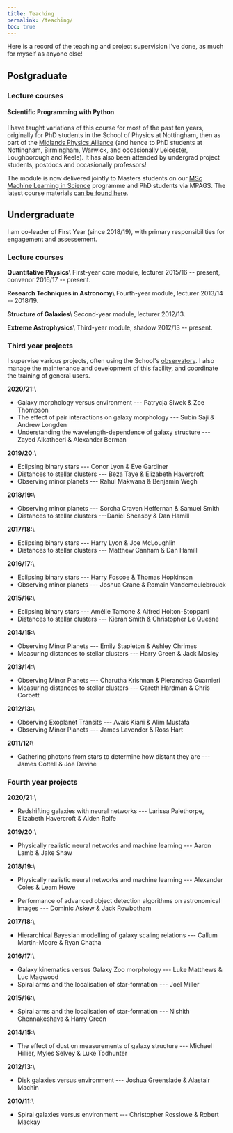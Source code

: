 ```yaml
---
title: Teaching
permalink: /teaching/
toc: true
---
```


Here is a record of the teaching and project supervision I've done, as much for myself as anyone else!

## Postgraduate

### Lecture courses

#### Scientific Programming with Python

I have taught variations of this course for most of the past ten years, originally for PhD students in the School of Physics at Nottingham, then as part of the [Midlands Physics Alliance](https://warwick.ac.uk/fac/sci/physics/mpags) (and hence to PhD students at Nottingham, Birmingham, Warwick, and occasionally Leicester, Loughborough and Keele). It has also been attended by undergrad project students, postdocs and occasionally professors!

The module is now delivered jointly to Masters students on our [MSc Machine Learning in Science](https://www.nottingham.ac.uk/pgstudy/course/taught/machine-learning-in-science-msc) programme and PhD students via MPAGS. The latest course materials [can be found here](http://mpags-python.github.io).

## Undergraduate

I am co-leader of First Year (since 2018/19), with primary responsibilities for 
engagement and assessement.

### Lecture courses

**Quantitative Physics**\\
First-year core module, lecturer 2015/16 -- present, convenor 2016/17 -- present.

**Research Techniques in Astronomy**\\
Fourth-year module, lecturer 2013/14 -- 2018/19.

**Structure of Galaxies**\\
Second-year module, lecturer 2012/13.

**Extreme Astrophysics**\\
Third-year module, shadow 2012/13 -- present.

### Third year projects

I supervise various projects, often using the School's <a href="https://www.nottingham.ac.uk/astronomy/observatory.php">observatory</a>.
I also manage the maintenance and development of this facility, and coordinate the training of general users.

**2020/21:**\\
* Galaxy morphology versus environment --- Patrycja Siwek &amp; Zoe Thompson
* The effect of pair interactions on galaxy morphology --- Subin Saji &amp; Andrew Longden
* Understanding the wavelength-dependence of galaxy structure --- Zayed Alkatheeri &amp; Alexander Berman

**2019/20:**\\
* Eclipsing binary stars --- Conor Lyon &amp; Eve Gardiner
* Distances to stellar clusters --- Beza Taye &amp; Elizabeth Havercroft
* Observing minor planets --- Rahul Makwana &amp; Benjamin Wegh

**2018/19:**\\
* Observing minor planets --- Sorcha Craven Heffernan &amp; Samuel Smith
* Distances to stellar clusters ---Daniel Sheasby &amp; Dan Hamill

**2017/18:**\\
* Eclipsing binary stars --- Harry Lyon &amp; Joe McLoughlin
* Distances to stellar clusters --- Matthew Canham &amp; Dan Hamill

**2016/17:**\\
* Eclipsing binary stars --- Harry Foscoe &amp; Thomas Hopkinson
* Observing minor planets --- Joshua Crane &amp; Romain Vandemeulebrouck

**2015/16:**\\
* Eclipsing binary stars --- Amélie Tamone &amp; Alfred Holton-Stoppani
* Distances to stellar clusters --- Kieran Smith &amp; Christopher Le Quesne

**2014/15:**\\
* Observing Minor Planets --- Emily Stapleton &amp; Ashley Chrimes
* Measuring distances to stellar clusters --- Harry Green &amp; Jack Mosley

**2013/14:**\\
* Observing Minor Planets --- Charutha Krishnan &amp; Pierandrea Guarnieri
* Measuring distances to stellar clusters --- Gareth Hardman &amp; Chris Corbett

**2012/13:**\\
* Observing Exoplanet Transits --- Avais Kiani &amp; Alim Mustafa
* Observing Minor Planets ---  James Lavender &amp; Ross Hart

**2011/12:**\\
* Gathering photons from stars to determine how distant they are --- James Cottell &amp; Joe Devine

### Fourth year projects

**2020/21:**\\
* Redshifting galaxies with neural networks --- Larissa Palethorpe, Elizabeth Havercroft &amp; Aiden Rolfe

**2019/20:**\\
* Physically realistic neural networks and machine learning --- Aaron Lamb &amp; Jake Shaw

**2018/19:**\\
* Physically realistic neural networks and machine learning --- Alexander Coles &amp; Leam Howe

* Performance of advanced object detection
algorithms on astronomical images --- Dominic Askew &amp; Jack Rowbotham

**2017/18:**\\
* Hierarchical Bayesian modelling of galaxy scaling relations --- Callum Martin-Moore &amp; Ryan Chatha

**2016/17:**\\
* Galaxy kinematics versus Galaxy Zoo morphology --- Luke Matthews &amp; Luc Magwood
* Spiral arms and the localisation of star-formation --- Joel Miller

**2015/16:**\\
* Spiral arms and the localisation of star-formation --- Nishith Chennakeshava &amp; Harry Green

**2014/15:**\\
* The effect of dust on measurements of galaxy structure --- Michael Hillier, Myles Selvey &amp; Luke Todhunter

**2012/13:**\\
* Disk galaxies versus environment --- Joshua Greenslade &amp; Alastair Machin

**2010/11:**\\
* Spiral galaxies versus environment --- Christopher Rosslowe &amp; Robert Mackay
